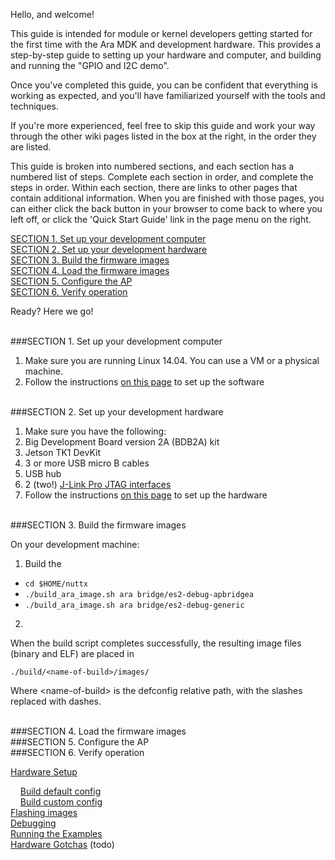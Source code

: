 Hello, and welcome! 

This guide is intended for module or kernel developers getting started for the first time with the Ara MDK and development hardware. This provides a step-by-step guide to setting up your hardware and computer, and building and running the "GPIO and I2C demo". 

Once you've completed this guide, you can be confident that everything is working as expected, and you'll have familiarized yourself with the tools and techniques. 

If you're more experienced, feel free to skip this guide and work your way through the other wiki pages listed in the box at the right, in the order they are listed.

This guide is broken into numbered sections, and each section has a numbered list of steps. Complete each section in order, and complete the steps in order. Within each section, there are links to other pages that contain additional information. When you are finished with those pages, you can either click the back button in your browser to come back to where you left off, or click the 'Quick Start Guide' link in the page menu on the right.

[SECTION 1. Set up your development computer](#section-1-set-up-your-development-computer)  
[SECTION 2. Set up your development hardware](#section-2-set-up-your-development-hardware)  
[SECTION 3. Build the firmware images](#section-3-build-the-firmware-images)  
[SECTION 4. Load the firmware images](#section-4-load-the-firmware-images)  
[SECTION 5. Configure the AP](#section-5-configure-the-ap)  
[SECTION 6. Verify operation](#section-6-verify-operation)  

Ready? Here we go!

<br>
###SECTION 1. Set up your development computer

1. Make sure you are running Linux 14.04. You can use a VM or a physical machine.
2. Follow the instructions [on this page](Software-Setup) to set up the software
 
<br>
###SECTION 2. Set up your development hardware

1. Make sure you have the following:
  1. Big Development Board version 2A (BDB2A) kit
  2. Jetson TK1 DevKit
  3. 3 or more USB micro B cables
  4. USB hub
  5. 2 (two!) [J-Link Pro JTAG interfaces](http://www.segger.com/jlink-pro.html)
2. Follow the instructions [on this page](Hardware-Overview) to set up the hardware

<br>
###SECTION 3. Build the firmware images

On your development machine:
1. Build the 
  * `cd $HOME/nuttx`
  * `./build_ara_image.sh ara bridge/es2-debug-apbridgea`
  * `./build_ara_image.sh ara bridge/es2-debug-generic`
2.  

When the build script completes successfully, the resulting image files (binary and ELF) are placed in  
```  
./build/<name-of-build>/images/  
```
Where \<name-of-build\> is the defconfig relative path, with the slashes replaced with dashes.

<br>
###SECTION 4. Load the firmware images

<br>
###SECTION 5. Configure the AP

<br>
###SECTION 6. Verify operation

 
[Hardware Setup](Hardware-Setup)  
 
&nbsp;&nbsp;&nbsp;&nbsp;[Build default config](Build-default-config)  
&nbsp;&nbsp;&nbsp;&nbsp;[Build custom config](Build-custom-config)  
[Flashing images](Flashing-images)  
[Debugging](Debugging)  
[Running the Examples](Running-the-examples)  
[Hardware Gotchas](Hardware-Gotchas) 
(todo)



